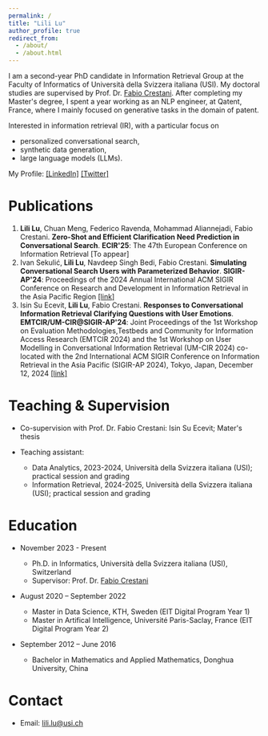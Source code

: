 ```yaml
---
permalink: /
title: "Lili Lu"
author_profile: true
redirect_from: 
  - /about/
  - /about.html
---
```


I am a second-year PhD candidate in Information Retrieval Group at the Faculty of Informatics of Università della Svizzera italiana (USI). My doctoral studies are supervised by Prof. Dr. [Fabio Crestani](https://scholar.google.com/citations?user=EoGBsiMAAAAJ&hl=en). After completing my Master's degree, I spent a year working as an NLP engineer, at Qatent, France, where I mainly focused on generative tasks in the domain of patent. 

Interested in information retrieval (IR), with a particular focus on 

- personalized conversational search, 
- synthetic data generation,
- large language models (LLMs).

My Profile:
[[LinkedIn]](www.linkedin.com/in/lili-lu) [[Twitter]](https://x.com/lililu0963)



Publications
======
1. **Lili Lu**, Chuan Meng, Federico Ravenda, Mohammad Aliannejadi, Fabio Crestani. **Zero-Shot and Efficient Clarification Need Prediction in Conversational Search**. **ECIR'25**: The 47th European Conference on Information Retrieval [To appear]
2. Ivan Sekulić, **Lili Lu**, Navdeep Singh Bedi, Fabio Crestani. **Simulating Conversational Search Users with Parameterized Behavior**. **SIGIR-AP'24**: Proceedings of the 2024 Annual International ACM SIGIR Conference on Research and Development in Information Retrieval in the Asia Pacific Region [[link]](https://dl.acm.org/doi/pdf/10.1145/3673791.3698425)
3. Isin Su Ecevit, **Lili Lu**, Fabio Crestani. **Responses to Conversational Information Retrieval Clarifying Questions with User Emotions**. **EMTCIR/UM-CIR@SIGIR-AP'24**: Joint Proceedings of the 1st Workshop on Evaluation Methodologies,Testbeds and Community for Information Access Research (EMTCIR 2024) and the 1st Workshop on User Modelling in Conversational Information Retrieval (UM-CIR 2024) co-located with the 2nd International ACM SIGIR Conference on Information Retrieval in the Asia Pacific (SIGIR-AP 2024), Tokyo, Japan, December 12, 2024 [[link]](https://ceur-ws.org/Vol-3854/um-cir-2.pdf)


Teaching & Supervision
======
* Co-supervision with Prof. Dr. Fabio Crestani: Isin Su Ecevit; Mater's thesis
    
* Teaching assistant: 
  - Data Analytics, 2023-2024, Università della Svizzera italiana (USI); practical session and grading
  - Information Retrieval, 2024-2025, Università della Svizzera italiana (USI); practical session and grading

Education
======
* November 2023 - Present   
  - Ph.D. in Informatics, Università della Svizzera italiana (USI), Switzerland  
  - Supervisor: Prof. Dr. [Fabio Crestani](https://scholar.google.com/citations?user=EoGBsiMAAAAJ&hl=en)

* August 2020 – September 2022    
  - Master in Data Science, KTH, Sweden (EIT Digital Program Year 1)
  - Master in Artifical Intelligence, Université Paris-Saclay, France (EIT Digital Program Year 2)
 
* September 2012 – June 2016  
  - Bachelor in Mathematics and Applied Mathematics, Donghua University, China  

Contact
======
* Email: lili.lu@usi.ch

<script type="text/javascript" id="clustrmaps" src="//clustrmaps.com/map_v2.js?d=rwPCM2AlBAvRk17GG_GoUeK3NRaZUWOteNziTP1rM2A&cl=ffffff&w=a"></script>
